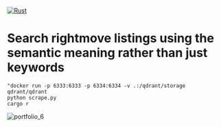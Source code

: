[![Rust](https://github.com/RGGH/qdrant_fastembed_rm/actions/workflows/rust.yml/badge.svg)](https://github.com/RGGH/qdrant_fastembed_rm/actions/workflows/rust.yml)
# Search rightmove listings using the semantic meaning rather than just keywords

  `"docker run -p 6333:6333 -p 6334:6334 -v .:/qdrant/storage qdrant/qdrant`<br>
  `python scrape.py`<br>
  `cargo r`<br>

![portfolio_6](https://github.com/user-attachments/assets/7ea8f478-8950-4090-9ac5-cc63be47bc52)
